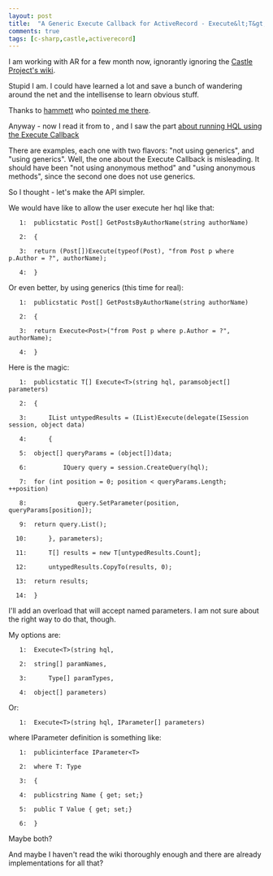 ```yaml
---
layout: post
title:  "A Generic Execute Callback for ActiveRecord - Execute&lt;T&gt;"
comments: true
tags: [c-sharp,castle,activerecord]
---
```



I am working with AR for a few month now, ignorantly ignoring the [Castle Project's wiki](http://wiki.castleproject.org).

Stupid I am. I could have learned a lot and save a bunch of wandering around the net and the intellisense to learn obvious stuff.

Thanks to [hammett](http://hammett.castleproject.org/) who [pointed me there](http://kenegozi.com/blog/CommentView,guid,BCCBB3BE-CB4B-4859-A675-0C4918C0900D.aspx).

Anyway - now I read it from <html> to </html>, and I saw the part [about running HQL using the Execute Callback](http://wiki.castleproject.org/activerecord/documentation/trunk/usersguide/hql.html#ExecCallback)

There are examples, each one with two flavors: "not using generics", and "using generics". Well, the one about the Execute Callback is misleading. It should have been "not using anonymous method" and "using anonymous methods", since the second one does not use generics.

So I thought - let's make the API simpler.

We would have like to allow the user execute her hql like that:

```
   1:  publicstatic Post[] GetPostsByAuthorName(string authorName)
```

```
   2:  {
```

```
   3:  return (Post[])Execute(typeof(Post), "from Post p where p.Author = ?", authorName);
```

```
   4:  }
```

Or even better, by using generics (this time for real):

```
   1:  publicstatic Post[] GetPostsByAuthorName(string authorName)
```

```
   2:  {
```

```
   3:  return Execute<Post>("from Post p where p.Author = ?", authorName);
```

```
   4:  }
```

Here is the magic:

```
   1:  publicstatic T[] Execute<T>(string hql, paramsobject[] parameters)
```

```
   2:  {
```

```
   3:      IList untypedResults = (IList)Execute(delegate(ISession session, object data)
```

```
   4:      {
```

```
   5:  object[] queryParams = (object[])data;
```

```
   6:          IQuery query = session.CreateQuery(hql);
```

```
   7:  for (int position = 0; position < queryParams.Length; ++position)
```

```
   8:              query.SetParameter(position, queryParams[position]);
```

```
   9:  return query.List();
```

```
  10:      }, parameters);
```

```
  11:      T[] results = new T[untypedResults.Count];
```

```
  12:      untypedResults.CopyTo(results, 0);
```

```
  13:  return results;
```

```
  14:  }
```

I'll add an overload that will accept named parameters. I am not sure about the right way to do that, though.

My options are:

```
   1:  Execute<T>(string hql, 
```

```
   2:  string[] paramNames, 
```

```
   3:      Type[] paramTypes, 
```

```
   4:  object[] parameters)
```

Or:

```
   1:  Execute<T>(string hql, IParameter[] parameters)
```

where IParameter definition is something like:

```
   1:  publicinterface IParameter<T>
```

```
   2:  where T: Type
```

```
   3:  {
```

```
   4:  publicstring Name { get; set;}
```

```
   5:  public T Value { get; set;}
```

```
   6:  }
```

Maybe both?

And maybe I haven't read the wiki thoroughly enough and there are already implementations for all that?

